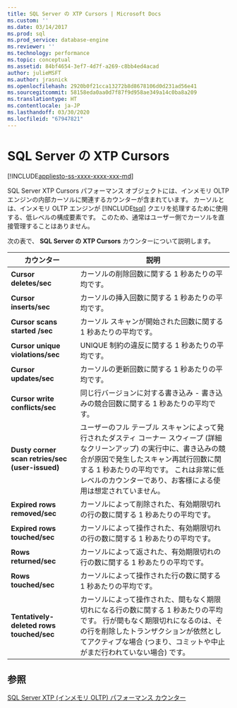 ```yaml
---
title: SQL Server の XTP Cursors | Microsoft Docs
ms.custom: ''
ms.date: 03/14/2017
ms.prod: sql
ms.prod_service: database-engine
ms.reviewer: ''
ms.technology: performance
ms.topic: conceptual
ms.assetid: 84bf4654-3ef7-4d7f-a269-c8bb4ed4acad
author: julieMSFT
ms.author: jrasnick
ms.openlocfilehash: 2920b0f21cca13272b8d8678106d0d231ad56e41
ms.sourcegitcommit: 58158eda0aa0d7f87f9d958ae349a14c0ba8a209
ms.translationtype: HT
ms.contentlocale: ja-JP
ms.lasthandoff: 03/30/2020
ms.locfileid: "67947821"
---
```

# <a name="sql-server-xtp-cursors"></a>SQL Server の XTP Cursors
[!INCLUDE[appliesto-ss-xxxx-xxxx-xxx-md](../../includes/appliesto-ss-xxxx-xxxx-xxx-md.md)]

  SQL Server XTP Cursors パフォーマンス オブジェクトには、インメモリ OLTP エンジンの内部カーソルに関連するカウンターが含まれています。 カーソルとは、インメモリ OLTP エンジンが [!INCLUDE[tsql](../../includes/tsql-md.md)] クエリを処理するために使用する、低レベルの構成要素です。 このため、通常はユーザー側でカーソルを直接管理することはありません。  
  
 次の表で、 **SQL Server の XTP Cursors** カウンターについて説明します。  
  
|カウンター|説明|  
|-------------|-----------------|  
|**Cursor deletes/sec**|カーソルの削除回数に関する 1 秒あたりの平均です。|  
|**Cursor inserts/sec**|カーソルの挿入回数に関する 1 秒あたりの平均です。|  
|**Cursor scans started /sec**|カーソル スキャンが開始された回数に関する 1 秒あたりの平均です。|  
|**Cursor unique violations/sec**|UNIQUE 制約の違反に関する 1 秒あたりの平均です。|  
|**Cursor updates/sec**|カーソルの更新回数に関する 1 秒あたりの平均です。|  
|**Cursor write conflicts/sec**|同じ行バージョンに対する書き込み - 書き込みの競合回数に関する 1 秒あたりの平均です。|  
|**Dusty corner scan retries/sec (user-issued)**|ユーザーのフル テーブル スキャンによって発行されたダスティ コーナー スウィープ (詳細なクリーンアップ) の実行中に、書き込みの競合が原因で発生したスキャン再試行回数に関する 1 秒あたりの平均です。 これは非常に低レベルのカウンターであり、お客様による使用は想定されていません。|  
|**Expired rows removed/sec**|カーソルによって削除された、有効期限切れの行の数に関する 1 秒あたりの平均です。|  
|**Expired rows touched/sec**|カーソルによって操作された、有効期限切れの行の数に関する 1 秒あたりの平均です。|  
|**Rows returned/sec**|カーソルによって返された、有効期限切れの行の数に関する 1 秒あたりの平均です。|  
|**Rows touched/sec**|カーソルによって操作された行の数に関する 1 秒あたりの平均です。|  
|**Tentatively-deleted rows touched/sec**|カーソルによって操作された、間もなく期限切れになる行の数に関する 1 秒あたりの平均です。 行が間もなく期限切れになるのは、その行を削除したトランザクションが依然としてアクティブな場合 (つまり、コミットや中止がまだ行われていない場合) です。|  
  
## <a name="see-also"></a>参照  
 [SQL Server XTP &#40;インメモリ OLTP&#41; パフォーマンス カウンター](../../relational-databases/performance-monitor/sql-server-xtp-in-memory-oltp-performance-counters.md)  
  
  
